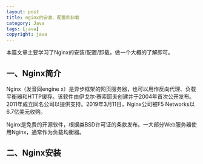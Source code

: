 ```yaml
---
layout: post
title: nginx的安装、配置和卸载
category: Java
tags: [java]
copyright: java
---
```


本篇文章主要学习了Nginx的安装/配置/卸载，做一个大概的了解即可。

## 一、Nginx简介

Nginx（发音同engine x）是异步框架的网页服务器，也可以用作反向代理、负载平衡器和HTTP缓存。该软件由伊戈尔·赛索耶夫创建并于2004年首次公开发布。2011年成立同名公司以提供支持。2019年3月11日，Nginx公司被F5 Networks以6.7亿美元收购。

Nginx是免费的开源软件，根据类BSD许可证的条款发布。一大部分Web服务器使用Nginx，通常作为负载均衡器。

## 二、Nginx安装


